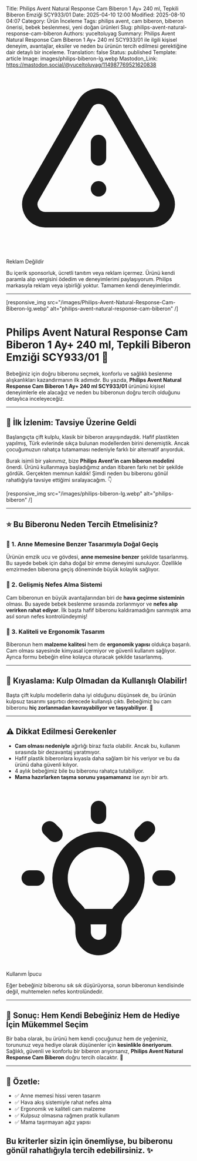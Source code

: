 Title: Philips Avent Natural Response Cam Biberon 1 Ay+ 240 ml, Tepkili Biberon Emziği SCY933/01
Date: 2025-04-10 12:00
Modified: 2025-08-10 04:07
Category: Ürün İnceleme
Tags: philips avent, cam biberon, biberon önerisi, bebek beslenmesi, yeni doğan ürünleri
Slug: philips-avent-natural-response-cam-biberon
Authors: yuceltoluyag
Summary: Philips Avent Natural Response Cam Biberon 1 Ay+ 240 ml SCY933/01 ile ilgili kişisel deneyim, avantajlar, eksiler ve neden bu ürünün tercih edilmesi gerektiğine dair detaylı bir inceleme.
Translation: false
Status: published
Template: article
Image: images/philips-biberon-lg.webp
Mastodon_Link: https://mastodon.social/@yuceltoluyag/114987769521620838


<div class="info-box warning">
    <svg xmlns="http://www.w3.org/2000/svg" class="w-6 h-6" fill="none" viewBox="0 0 24 24" stroke="currentColor">
        <path stroke-linecap="round" stroke-linejoin="round" stroke-width="2" d="M12 9v2m0 4h.01m-6.938 4h13.856c1.54 0 2.502-1.667 1.732-3L13.732 4c-.77-1.333-2.694-1.333-3.464 0L3.34 16c-.77 1.333.192 3 1.732 3z" />
    </svg>
    <div>
        <div class="alert-title">Reklam Değildir</div>
        <p>Bu içerik sponsorluk, ücretli tanıtım veya reklam içermez. Ürünü kendi paramla alıp vergisini ödedim ve deneyimlerimi paylaşıyorum. Philips markasıyla reklam veya işbirliği yoktur. Tamamen kendi deneyimlerimdir.</p>
    </div>
</div>

---


[responsive_img src="/images/Philips-Avent-Natural-Response-Cam-Biberon-lg.webp" alt="philips-avent-natural-response-cam-biberon" /]
# Philips Avent Natural Response Cam Biberon 1 Ay+ 240 ml, Tepkili Biberon Emziği SCY933/01 🍼

Bebeğiniz için doğru biberonu seçmek, konforlu ve sağlıklı beslenme alışkanlıkları kazandırmanın ilk adımıdır. Bu yazıda, **Philips Avent Natural Response Cam Biberon 1 Ay+ 240 ml SCY933/01** ürününü kişisel deneyimlerle ele alacağız ve neden bu biberonun doğru tercih olduğunu detaylıca inceleyeceğiz.

---

## 👶 İlk İzlenim: Tavsiye Üzerine Geldi

Başlangıçta çift kulplu, klasik bir biberon arayışındaydık. Hafif plastikten yapılmış, Türk evlerinde sıkça bulunan modellerden birini denemiştik. Ancak çocuğumuzun rahatça tutamaması nedeniyle farklı bir alternatif arıyorduk.

Burak isimli bir yakınımız, bize **Philips Avent'in cam biberon modelini** önerdi. Ürünü kullanmaya başladığımız andan itibaren farkı net bir şekilde gördük. Gerçekten memnun kaldık! Şimdi neden bu biberonu gönül rahatlığıyla tavsiye ettiğimi sıralayacağım. 👇

 [responsive_img src="/images/philips-biberon-lg.webp" alt="philips-biberon" /]

---

## ⭐ Bu Biberonu Neden Tercih Etmelisiniz?

### 🧷 1. Anne Memesine Benzer Tasarımıyla Doğal Geçiş

Ürünün emzik ucu ve gövdesi, **anne memesine benzer** şekilde tasarlanmış. Bu sayede bebek için daha doğal bir emme deneyimi sunuluyor. Özellikle emzirmeden biberona geçiş döneminde büyük kolaylık sağlıyor.

### 💨 2. Gelişmiş Nefes Alma Sistemi

Cam biberonun en büyük avantajlarından biri de **hava geçirme sisteminin** olması. Bu sayede bebek beslenme sırasında zorlanmıyor ve **nefes alıp verirken rahat ediyor**. İlk başta hafif biberonu kaldıramadığını sanmıştık ama asıl sorun nefes kontrolündeymiş!

### 🔧 3. Kaliteli ve Ergonomik Tasarım

Biberonun hem **malzeme kalitesi** hem de **ergonomik yapısı** oldukça başarılı. Cam olması sayesinde kimyasal içermiyor ve güvenli kullanım sağlıyor. Ayrıca formu bebeğin eline kolayca oturacak şekilde tasarlanmış.

---

## 🔄 Kıyaslama: Kulp Olmadan da Kullanışlı Olabilir!

Başta çift kulplu modellerin daha iyi olduğunu düşünsek de, bu ürünün kulpsuz tasarımı şaşırtıcı derecede kullanışlı çıktı. Bebeğimiz bu cam biberonu **hiç zorlanmadan kavrayabiliyor ve taşıyabiliyor**. 👏

---

## ⚠️ Dikkat Edilmesi Gerekenler

- **Cam olması nedeniyle** ağırlığı biraz fazla olabilir. Ancak bu, kullanım sırasında bir dezavantaj yaratmıyor.
- Hafif plastik biberonlara kıyasla daha sağlam bir his veriyor ve bu da ürünü daha güvenli kılıyor.
- 4 aylık bebeğimiz bile bu biberonu rahatça tutabiliyor.
- **Mama hazırlarken taşma sorunu yaşamamanız** ise ayrı bir artı. 

<div class="info-box tip">
    <svg xmlns="http://www.w3.org/2000/svg" class="w-6 h-6" fill="none" viewBox="0 0 24 24" stroke="currentColor">
        <path stroke-linecap="round" stroke-linejoin="round" stroke-width="2" d="M9.663 17h4.673M12 3v1m6.364 1.636l-.707.707M21 12h-1M4 12H3m3.343-5.657l-.707-.707m2.828 9.9a5 5 0 117.072 0l-.548.547A3.374 3.374 0 0014 18.469V19a2 2 0 11-4 0v-.531c0-.895-.356-1.754-.988-2.386l-.548-.547z" />
    </svg>
    <div>
        <div class="alert-title">Kullanım İpucu</div>
        <p>Eğer bebeğiniz biberonu sık sık düşürüyorsa, sorun biberonun kendisinde değil, muhtemelen nefes kontrolündedir.</p>
    </div>
</div>

---

## 🎁 Sonuç: Hem Kendi Bebeğiniz Hem de Hediye İçin Mükemmel Seçim

Bir baba olarak, bu ürünü hem kendi çocuğunuz hem de yeğeniniz, torununuz veya hediye olarak düşünenler için **kesinlikle öneriyorum**. Sağlıklı, güvenli ve konforlu bir biberon arıyorsanız, **Philips Avent Natural Response Cam Biberon** doğru tercih olacaktır. 💯

---

## 📌 Özetle:

- ✅ Anne memesi hissi veren tasarım  
- ✅ Hava akış sistemiyle rahat nefes alma  
- ✅ Ergonomik ve kaliteli cam malzeme  
- ✅ Kulpsuz olmasına rağmen pratik kullanım  
- ✅ Mama taşırmayan ağız yapısı  

Bu kriterler sizin için önemliyse, bu biberonu gönül rahatlığıyla tercih edebilirsiniz. ✨
---